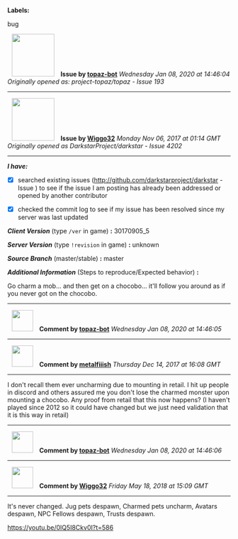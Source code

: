 **Labels:**

bug



<a href="https://github.com/topaz-bot"><img src="https://avatars3.githubusercontent.com/u/59651103?v=4" width="96" height="96" hspace="10"></img></a> **Issue by [topaz-bot](https://github.com/topaz-bot)**
_Wednesday Jan 08, 2020 at 14:46:04_
_Originally opened as: project-topaz/topaz - Issue 193_

----

<a href="https://github.com/Wiggo32"><img src="https://avatars2.githubusercontent.com/u/30469395?v=4"  width="96" height="96" hspace="10"></img></a> **Issue by [Wiggo32](https://github.com/Wiggo32)**
_Monday Nov 06, 2017 at 01:14 GMT_
_Originally opened as DarkstarProject/darkstar - Issue 4202_

----

<!-- place 'x' mark between square [] brackets to checkmark box -->

**_I have:_**

- [x] searched existing issues (http://github.com/darkstarproject/darkstar - Issue ) to see if the issue I am posting has already been addressed or opened by another contributor
- [x] checked the commit log to see if my issue has been resolved since my server was last updated


<!-- Issues will be closed without being looked into if the following information is missing (unless its not applicable). -->

**_Client Version_** (type `/ver` in game) **:** 30170905_5


**_Server Version_** (type `!revision` in game) **:** unknown


**_Source Branch_** (master/stable) **:** master


**_Additional Information_** (Steps to reproduce/Expected behavior) **:** 
Go charm a mob... and then get on a chocobo... it'll follow you around as if you never got on the chocobo.




----
<a href="https://github.com/topaz-bot"><img src="https://avatars3.githubusercontent.com/u/59651103?v=4" width="48" height="48" hspace="10"></img></a> **Comment by [topaz-bot](https://github.com/topaz-bot)**
_Wednesday Jan 08, 2020 at 14:46:05_

----

<a href="https://github.com/metalfiiish"><img src="https://avatars1.githubusercontent.com/u/6957288?v=4"  width="48" height="48" hspace="10"></img></a> **Comment by [metalfiiish](https://github.com/metalfiiish)**
_Thursday Dec 14, 2017 at 16:08 GMT_

----

I don't recall them ever uncharming due to mounting in retail. I hit up people in discord and others assured me you don't lose the charmed monster upon mounting a chocobo. Any proof from retail that this now happens? (I haven't played since 2012 so it could have changed but we just need validation that it is this way in retail)



----
<a href="https://github.com/topaz-bot"><img src="https://avatars3.githubusercontent.com/u/59651103?v=4" width="48" height="48" hspace="10"></img></a> **Comment by [topaz-bot](https://github.com/topaz-bot)**
_Wednesday Jan 08, 2020 at 14:46:06_

----

<a href="https://github.com/Wiggo32"><img src="https://avatars2.githubusercontent.com/u/30469395?v=4"  width="48" height="48" hspace="10"></img></a> **Comment by [Wiggo32](https://github.com/Wiggo32)**
_Friday May 18, 2018 at 15:09 GMT_

----

It's never changed. Jug pets despawn, Charmed pets uncharm, Avatars despawn, NPC Fellows despawn, Trusts despawn.
https://youtu.be/0lQ5I8Ckv0I?t=586

